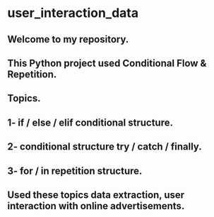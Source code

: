 # user_interaction_data
<h2> Welcome to my repository.
<h2> This Python project used Conditional Flow & Repetition.
<br>
<h2> Topics.
<h2> 1- if / else / elif conditional structure.
<h2> 2- conditional structure try / catch / finally.
<h2> 3- for / in repetition structure.
<h2> Used these topics data extraction, user interaction with online advertisements.

